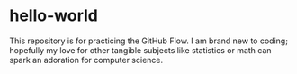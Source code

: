 # hello-world
This repository is for practicing the GitHub Flow.
I am brand new to coding; hopefully my love for other tangible subjects like statistics or math can spark an adoration for computer science.
